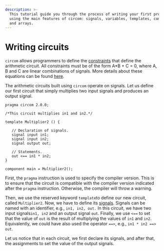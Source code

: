 ```yaml
---
description: >-
  This tutorial guide you through the process of writing your first program
  using the main features of circom: signals, variables, templates, components,
  and arrays.
---
```


# Writing circuits 

`circom` allows programmers to define the [constraints](../../circom-language/constraint-generation) that define the arithmetic circuit. All constraints must be of the form A\*B + C = 0, where A, B and C are linear combinations of signals. More details about these equations can be found [here](../../circom-language/constraint-generation). 

The arithmetic circuits built using `circom` operate on signals. Let us define our first circuit that simply multiplies two input signals and produces an output signal.

```text  
pragma circom 2.0.0;
  
/*This circuit multiplies in1 and in2.*/  

template Multiplier2 () {  

   // Declaration of signals.  
   signal input in1;  
   signal input in2;  
   signal output out;  
     
   // Statements.  
   out <== in1 * in2;  
}

component main = Multiplier2();
```

First, the `pragma` instruction is used to specify the compiler version. This is to ensure that the circuit is compatible with the compiler version indicated after the `pragma` instruction. Otherwise, the compiler will throw a warning. 

Then, we use the reserved keyword `template`to define our new circuit, called `Multiplier2`.  Now, we have to define its [signals](../../circom-language/signals). Signals can be named with an identifier, e.g.,  `in1, in2, out.`  In this circuit, we have two input signals`in1, in2` and an output signal `out`.  Finally, we use `<==` to set that the value of `out` is the result of multiplying the values of `in1` and `in2`.  Equivalently, we could have also used the operator `==>`, e.g., `in1 * in2 ==> out`.

Let us notice that in each circuit, we first declare its signals, and after that, the assignments to set the value of the output signals.
